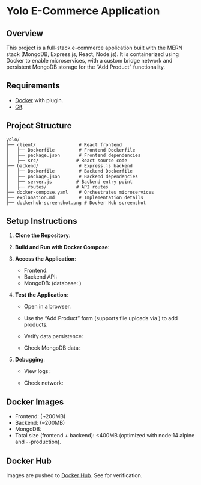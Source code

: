 # Yolo E-Commerce Application

## Overview
This project is a full-stack e-commerce application built with the MERN stack (MongoDB, Express.js, React, Node.js). It is containerized using Docker to enable microservices, with a custom bridge network and persistent MongoDB storage for the “Add Product” functionality.

## Requirements
- [Docker](https://docs.docker.com/engine/install/) with  plugin.
- [Git](https://git-scm.com/downloads).

## Project Structure
```
yolo/
├── client/                # React frontend
│   ├── Dockerfile         # Frontend Dockerfile
│   ├── package.json       # Frontend dependencies
│   ├── src/              # React source code
├── backend/               # Express.js backend
│   ├── Dockerfile         # Backend Dockerfile
│   ├── package.json       # Backend dependencies
│   ├── server.js         # Backend entry point
│   ├── routes/           # API routes
├── docker-compose.yaml    # Orchestrates microservices
├── explanation.md         # Implementation details
├── dockerhub-screenshot.png # Docker Hub screenshot
```

## Setup Instructions
1. **Clone the Repository**:
   

2. **Build and Run with Docker Compose**:
   

3. **Access the Application**:
   - Frontend: 
   - Backend API: 
   - MongoDB:  (database: )

4. **Test the Application**:
   - Open  in a browser.
   - Use the “Add Product” form (supports file uploads via ) to add products.
   - Verify data persistence:
     
   - Check MongoDB data:
     

5. **Debugging**:
   - View logs:
     
   - Check network:
     

## Docker Images
- Frontend:  (~200MB)
- Backend:  (~200MB)
- MongoDB: 
- Total size (frontend + backend): <400MB (optimized with node:14 alpine and --production).

## Docker Hub
Images are pushed to [Docker Hub](https://hub.docker.com/u/mwas121). See  for verification.
